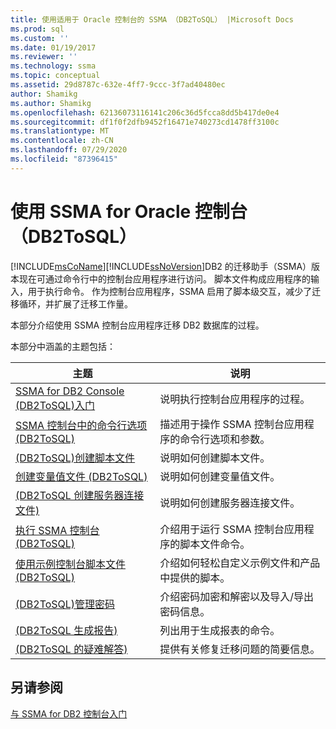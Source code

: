 ```yaml
---
title: 使用适用于 Oracle 控制台的 SSMA （DB2ToSQL） |Microsoft Docs
ms.prod: sql
ms.custom: ''
ms.date: 01/19/2017
ms.reviewer: ''
ms.technology: ssma
ms.topic: conceptual
ms.assetid: 29d8787c-632e-4ff7-9ccc-3f7ad40480ec
author: Shamikg
ms.author: Shamikg
ms.openlocfilehash: 62136073116141c206c36d5fcca8dd5b417de0e4
ms.sourcegitcommit: df1f0f2dfb9452f16471e740273cd1478ff3100c
ms.translationtype: MT
ms.contentlocale: zh-CN
ms.lasthandoff: 07/29/2020
ms.locfileid: "87396415"
---
```

# <a name="working-with-ssma-for-oracle-console-db2tosql"></a>使用 SSMA for Oracle 控制台（DB2ToSQL）
[!INCLUDE[msCoName](../../includes/msconame_md.md)][!INCLUDE[ssNoVersion](../../includes/ssnoversion-md.md)]DB2 的迁移助手（SSMA）版本现在可通过命令行中的控制台应用程序进行访问。 脚本文件构成应用程序的输入，用于执行命令。 作为控制台应用程序，SSMA 启用了脚本级交互，减少了迁移循环，并扩展了迁移工作量。  
  
本部分介绍使用 SSMA 控制台应用程序迁移 DB2 数据库的过程。  
  
本部分中涵盖的主题包括：  
  
|主题|说明|  
|-|-|  
|[SSMA for DB2 Console &#40;DB2ToSQL&#41;入门](../../ssma/db2/getting-started-with-ssma-for-db2-console-db2tosql.md)|说明执行控制台应用程序的过程。|  
|[SSMA 控制台中的命令行选项 &#40;DB2ToSQL&#41;](../../ssma/db2/command-line-options-in-ssma-console-db2tosql.md)|描述用于操作 SSMA 控制台应用程序的命令行选项和参数。|  
|[&#40;DB2ToSQL&#41;创建脚本文件](../../ssma/db2/creating-script-files-db2tosql.md)|说明如何创建脚本文件。|  
|[创建变量值文件 &#40;DB2ToSQL&#41;](../../ssma/db2/creating-variable-value-files-db2tosql.md)|说明如何创建变量值文件。|  
|[&#40;DB2ToSQL 创建服务器连接文件&#41;](../../ssma/db2/creating-the-server-connection-files-db2tosql.md)|说明如何创建服务器连接文件。|  
|[执行 SSMA 控制台 &#40;DB2ToSQL&#41;](../../ssma/db2/executing-the-ssma-console-db2tosql.md)|介绍用于运行 SSMA 控制台应用程序的脚本文件命令。|  
|[使用示例控制台脚本文件 &#40;DB2ToSQL&#41;](../../ssma/db2/working-with-the-sample-console-script-files-db2tosql.md)|介绍如何轻松自定义示例文件和产品中提供的脚本。|  
|[&#40;DB2ToSQL&#41;管理密码](../../ssma/db2/managing-passwords-db2tosql.md)|介绍密码加密和解密以及导入/导出密码信息。|  
|[&#40;DB2ToSQL 生成报告&#41;](../../ssma/db2/generating-reports-db2tosql.md)|列出用于生成报表的命令。|  
|[&#40;DB2ToSQL 的疑难解答&#41;](../../ssma/db2/troubleshooting-db2tosql.md)|提供有关修复迁移问题的简要信息。|  
  
## <a name="see-also"></a>另请参阅  
[与 SSMA for DB2 控制台入门](https://msdn.microsoft.com/f245c017-023e-4880-8721-8908d339525e)  
  
